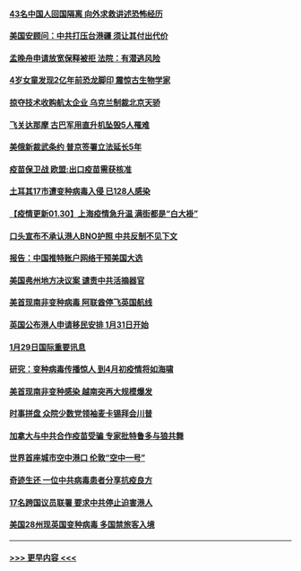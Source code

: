 #### [43名中国人回国隔离 向外求救讲述恐怖经历](../pages/prog202/a103043386.md?t=01301751) 
#### [美国安顾问：中共打压台港疆 须让其付出代价](../pages/prog202/a103043378.md?t=01301751) 
#### [孟晚舟申请放宽保释被拒 法院：有潜逃风险](../pages/prog202/a103043301.md?t=01301751) 
#### [4岁女童发现2亿年前恐龙脚印 震惊古生物学家](../pages/prog202/a103043253.md?t=01301751) 
#### [掠夺技术收购航太企业 乌克兰制裁北京天骄](../pages/prog202/a103043245.md?t=01301751) 
#### [飞关达那摩 古巴军用直升机坠毁5人罹难](../pages/prog202/a103043223.md?t=01301751) 
#### [美俄新裁武条约 普京签署立法延长5年](../pages/prog202/a103043179.md?t=01301751) 
#### [疫苗保卫战 欧盟:出口疫苗需获核准](../pages/prog202/a103043161.md?t=01301751) 
#### [土耳其17巿遭变种病毒入侵 已128人感染](../pages/prog202/a103043143.md?t=01301751) 
#### [【疫情更新01.30】上海疫情急升温 满街都是“白大褂”](../pages/prog202/a103034335.md?t=01301751) 
#### [口头宣布不承认港人BNO护照 中共反制不见下文](../pages/prog202/a103042990.md?t=01301751) 
#### [报告：中国推特账户网络干预美国大选](../pages/prog202/a103042837.md?t=01301751) 
#### [美国弗州地方决议案 谴责中共活摘器官](../pages/prog202/a103042831.md?t=01301751) 
#### [美首现南非变种病毒 阿联酋停飞英国航线](../pages/prog202/a103042807.md?t=01301751) 
#### [英国公布港人申请移民安排 1月31日开始](../pages/prog202/a103042630.md?t=01301751) 
#### [1月29日国际重要讯息](../pages/prog202/a103042618.md?t=01301751) 
#### [研究：变种病毒传播惊人 到4月初疫情将如海啸](../pages/prog202/a103042590.md?t=01301751) 
#### [美首现南非变种感染 越南突再大规模爆发](../pages/prog202/a103042261.md?t=01301751) 
#### [时事拼盘 众院少数党领袖麦卡锡拜会川普](../pages/prog202/a103042239.md?t=01301751) 
#### [加拿大与中共合作疫苗受骗 专家批特鲁多与狼共舞](../pages/prog202/a103042198.md?t=01301751) 
#### [世界首座城市空中港口 伦敦“空中一号”](../pages/prog202/a103042228.md?t=01301751) 
#### [奇迹生还 一位中共病毒患者分享抗疫良方](../pages/prog202/a103042169.md?t=01301751) 
#### [17名跨国议员联署 要求中共停止迫害港人](../pages/prog202/a103042082.md?t=01301751) 
#### [美国28州现英国变种病毒 多国禁旅客入境](../pages/prog202/a103042031.md?t=01301751) 

----
#### [ >>> 更早内容 <<< ](../indexes/prog202-earlier.md)
